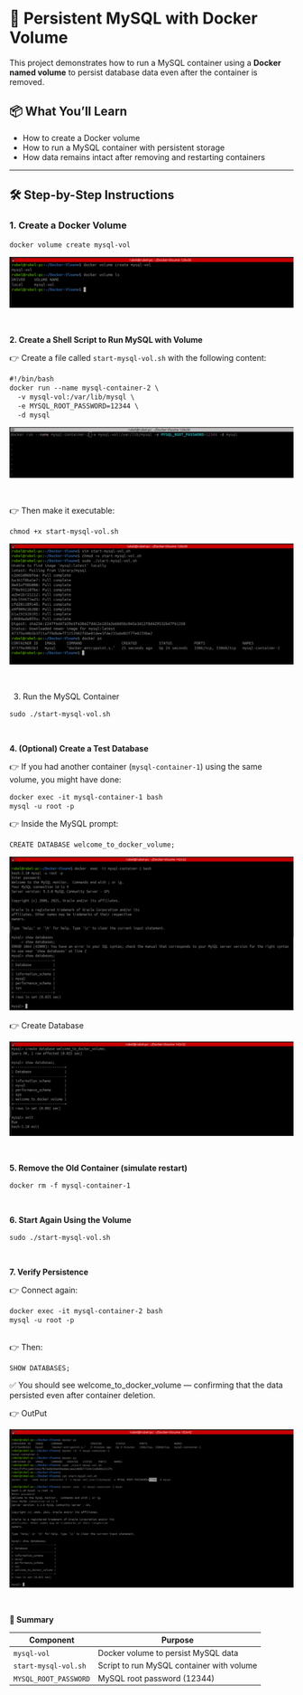 # 🐳 Persistent MySQL with Docker Volume

This project demonstrates how to run a MySQL container using a **Docker named volume** to persist database data even after the container is removed.

## 📦 What You’ll Learn

- How to create a Docker volume
- How to run a MySQL container with persistent storage
- How data remains intact after removing and restarting containers

---

## 🛠️ Step-by-Step Instructions

### 1. Create a Docker Volume

```
docker volume create mysql-vol
```
![Create docker volume](MySQL-Docker-Volume-Persistence-images/Create-volume1.png)

</br>

**2. Create a Shell Script to Run MySQL with Volume** </br>

  👉 Create a file called `start-mysql-vol.sh` with the following content:
```
#!/bin/bash
docker run --name mysql-container-2 \
  -v mysql-vol:/var/lib/mysql \
  -e MYSQL_ROOT_PASSWORD=12344 \
  -d mysql
```
![Create vim file](MySQL-Docker-Volume-Persistence-images/vimfile-create.png)

</br>

 👉 Then make it executable:
 
```
chmod +x start-mysql-vol.sh
```
![Docker Start](MySQL-Docker-Volume-Persistence-images/docker-start3.png)

</br>

3. Run the MySQL Container
```
sudo ./start-mysql-vol.sh
```
</br>

**4. (Optional) Create a Test Database** </br>

   👉 If you had another container (`mysql-container-1`) using the same volume, you might have done:
```
docker exec -it mysql-container-1 bash
mysql -u root -p
```
 👉 Inside the MySQL prompt: </br>

```
CREATE DATABASE welcome_to_docker_volume;
```
![Empty Database](MySQL-Docker-Volume-Persistence-images/empty-database4.png)

  👉 Create Database
  
![Create Database](MySQL-Docker-Volume-Persistence-images/Create-database5.png)

</br>

**5. Remove the Old Container (simulate restart)**
```
docker rm -f mysql-container-1
```
</br>

**6. Start Again Using the Volume**
```
sudo ./start-mysql-vol.sh
```
</br>

**7. Verify Persistence** </br>

   👉 Connect again:
```
docker exec -it mysql-container-2 bash
mysql -u root -p
```
</br>
  👉 Then:
 
```
SHOW DATABASES;
```
✅ You should see welcome_to_docker_volume — confirming that the data persisted even after container deletion.

  👉 OutPut  
  
![Out Put](MySQL-Docker-Volume-Persistence-images/output.png)

</br>

**📁 Summary**

| Component             | Purpose                                   |
| --------------------- | ----------------------------------------- |
| `mysql-vol`           | Docker volume to persist MySQL data       |
| `start-mysql-vol.sh`  | Script to run MySQL container with volume |
| `MYSQL_ROOT_PASSWORD` | MySQL root password (12344)               |




































